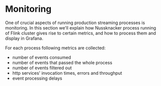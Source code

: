 Monitoring
==========

One of crucial aspects of running production streaming processes is monitoring. In this section we'll explain how
Nussknacker process running of Flink cluster gives rise to certain metrics, and how to process them and display
in Grafana.

For each process following metrics are collected:

* number of events consumed
* number of events that passed the whole process
* number of events filtered out
* http services' invocation times, errors and throughput
* event processing delays

